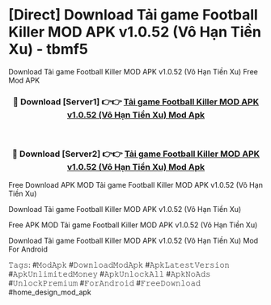 # [Direct] Download Tải game Football Killer MOD APK v1.0.52 (Vô Hạn Tiền Xu) - tbmf5
Download Tải game Football Killer MOD APK v1.0.52 (Vô Hạn Tiền Xu) Free Mod APK

<div align="center">
<h3>🔴 Download [Server1] 👉👉 <a href="https://apk-comot.site?title=Tải_game_Football_Killer_MOD_APK_v1.0.52_(Vô_Hạn_Tiền_Xu)">Tải game Football Killer MOD APK v1.0.52 (Vô Hạn Tiền Xu) Mod Apk</a></h3><br>

<h3>🔴 Download [Server2] 👉👉 <a href="https://apk-comot.site?title=Tải_game_Football_Killer_MOD_APK_v1.0.52_(Vô_Hạn_Tiền_Xu)">Tải game Football Killer MOD APK v1.0.52 (Vô Hạn Tiền Xu) Mod Apk</a></h3>
</div>


Free Download APK MOD Tải game Football Killer MOD APK v1.0.52 (Vô Hạn Tiền Xu)

Download Tải game Football Killer MOD APK v1.0.52 (Vô Hạn Tiền Xu) 

Free APK MOD Tải game Football Killer MOD APK v1.0.52 (Vô Hạn Tiền Xu) 

Download Tải game Football Killer MOD APK v1.0.52 (Vô Hạn Tiền Xu) Mod For Android

𝚃𝚊𝚐𝚜: #𝙼𝚘𝚍𝙰𝚙𝚔 #𝙳𝚘𝚠𝚗𝚕𝚘𝚊𝚍𝙼𝚘𝚍𝙰𝚙𝚔 #𝙰𝚙𝚔𝙻𝚊𝚝𝚎𝚜𝚝𝚅𝚎𝚛𝚜𝚒𝚘𝚗 #𝙰𝚙𝚔𝚄𝚗𝚕𝚒𝚖𝚒𝚝𝚎𝚍𝙼𝚘𝚗𝚎𝚢 #𝙰𝚙𝚔𝚄𝚗𝚕𝚘𝚌𝚔𝙰𝚕𝚕 #𝙰𝚙𝚔𝙽𝚘𝙰𝚍𝚜 #𝚄𝚗𝚕𝚘𝚌𝚔𝙿𝚛𝚎𝚖𝚒𝚞𝚖 #𝙵𝚘𝚛𝙰𝚗𝚍𝚛𝚘𝚒𝚍 #𝙵𝚛𝚎𝚎𝙳𝚘𝚠𝚗𝚕𝚘𝚊𝚍 #home_design_mod_apk
